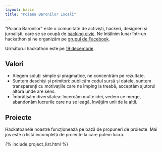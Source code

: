 ```yaml
---
layout: basic
title: "Poiana Baronilor Locali"
---
```

"Poiana Baronilor" este o comunitate de activiști, hackeri, designeri și
jurnaliști, care se se ocupă de [hacking civic][civic-hacking]. Ne întâlnim
lunar într-un hackathon și ne organizăm pe [grupul de Facebook][fb].

Următorul hackathon este pe [19 decembrie][event].

[civic-hacking]: https://opengovdata.io/2014/civic-hacking/
[fb]: https://www.facebook.com/groups/270378973085847/
[event]: https://www.facebook.com/events/931133440257562/


## Valori

* Alegem soluții simple și pragmatice, ne concentrăm pe rezultate.
* Suntem deschiși și primitori: publicăm codul sursă și datele, suntem
  transparenți cu motivațiile care ne împing la treabă, acceptăm ajutorul
  altora unde are sens.
* Îmbrățișăm diversitatea: încercăm multe idei, vedem ce merge, abandonăm
  lucrurile care nu se leagă, învățăm unii de la alții.


## Proiecte

Hackatoanele noastre funcționează pe bază de propuneri de proiecte. Mai jos
este o listă incompletă de proiecte la care putem lucra.

{% include project_list.html %}
